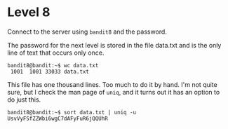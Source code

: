 # Level 8

Connect to the server using `bandit8` and the password.

The password for the next level is stored in the file data.txt and is the only line of text that occurs only once.

    bandit8@bandit:~$ wc data.txt
     1001  1001 33033 data.txt

This file has one thousand lines. Too much to do it by hand. I'm not quite sure, but I check the man page of `uniq`, and it turns out it has an option to do just this.

    bandit8@bandit:~$ sort data.txt | uniq -u
    UsvVyFSfZZWbi6wgC7dAFyFuR6jQQUhR
